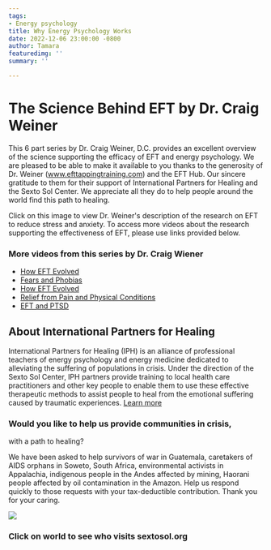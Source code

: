 ```yaml
---
tags:
- Energy psychology
title: Why Energy Psychology Works
date: 2022-12-06 23:00:00 -0800
author: Tamara
featuredimg: ''
summary: ''

---
```

# The Science Behind EFT by Dr. Craig Weiner

This 6 part series by Dr. Craig Weiner, D.C. provides an excellent overview of the science supporting the efficacy of EFT and energy psychology. We are pleased to be able to make it available to you thanks to the generosity of Dr. Weiner (www.efttappingtraining.com) and the EFT Hub. Our sincere gratitude to them for their support of International Partners for Healing and the Sexto Sol Center. We appreciate all they do to help people around the world find this path to healing.

Click on this image to view Dr. Weiner's description of the research on EFT to reduce stress and anxiety. To access more videos about the research supporting the effectiveness of EFT, please use links provided below.

### More videos from this series by Dr. Craig Wiener

* [How EFT Evolved](https://web.archive.org/web/20211025164812/http://www.efttappingtraining.com/science-behind-eft-video-series-how-eft-evolved/)
* [Fears and Phobias](https://web.archive.org/web/20211025164812/http://www.efttappingtraining.com/science-behind-eft-video-series-fears-and-phobias/)
* [How EFT Evolved](https://web.archive.org/web/20211025164812/http://www.efttappingtraining.com/science-behind-eft-video-series-freedom-from-stress-anxiety/)
* [Relief from Pain and Physical Conditions](https://web.archive.org/web/20211025164812/http://www.efttappingtraining.com/science-behind-eft-video-series-relief-from-pain-and-physical-conditions/)
* [EFT and PTSD](https://web.archive.org/web/20211025164812/http://www.efttappingtraining.com/science-behind-eft-video-series-eft-and-ptsd/)

## About International Partners for Healing

International Partners for Healing (IPH) is an alliance of professional teachers of energy psychology and energy medicine dedicated to alleviating the suffering of populations in crisis. Under the direction of the Sexto Sol Center, IPH partners provide training to local health care practitioners and other key people to enable them to use these effective therapeutic methods to assist people to heal from the emotional suffering caused by traumatic experiences. [Learn more](https://web.archive.org/web/20211025164812/http://www.sextosol.org/International_Partners.html)

### Would you like to help us provide communities in crisis,  
with a path to healing?

We have been asked to help survivors of war in Guatemala, caretakers of AIDS orphans in Soweto, South Africa, environmental activists in Appalachia, indigenous people in the Andes affected by mining, Haorani people affected by oil contamination in the Amazon. Help us respond quickly to those requests with your tax-deductible contribution. Thank you for your caring.

[![](https://web.archive.org/web/20211025164812im_/http://www.sextosol.org/images/buttons/Donate.png)](https://web.archive.org/web/20211025164812/http://www.sextosol.org/donations.html)

### Click on world to see who visits sextosol.org